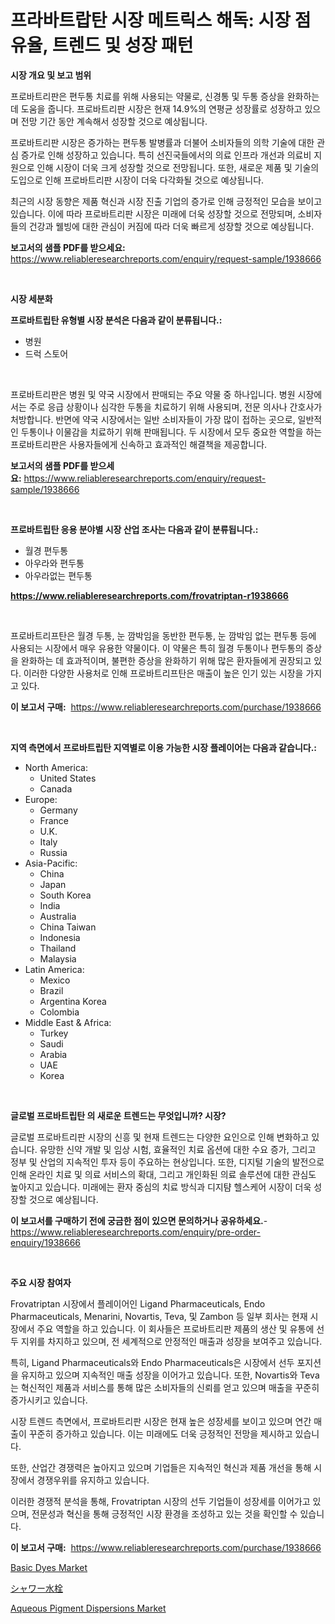 <p><h1>프라바트랍탄 시장 메트릭스 해독: 시장 점유율, 트렌드 및 성장 패턴</h1></p><p><strong>시장 개요 및 보고 범위</strong></p>
<p><p>프로바트리판은 편두통 치료를 위해 사용되는 약물로, 신경통 및 두통 증상을 완화하는 데 도움을 줍니다. 프로바트리판 시장은 현재 14.9%의 연평균 성장률로 성장하고 있으며 전망 기간 동안 계속해서 성장할 것으로 예상됩니다.</p><p>프로바트리판 시장은 증가하는 편두통 발병률과 더불어 소비자들의 의학 기술에 대한 관심 증가로 인해 성장하고 있습니다. 특히 선진국들에서의 의료 인프라 개선과 의료비 지원으로 인해 시장이 더욱 크게 성장할 것으로 전망됩니다. 또한, 새로운 제품 및 기술의 도입으로 인해 프로바트리판 시장이 더욱 다각화될 것으로 예상됩니다.</p><p>최근의 시장 동향은 제품 혁신과 시장 진출 기업의 증가로 인해 긍정적인 모습을 보이고 있습니다. 이에 따라 프로바트리판 시장은 미래에 더욱 성장할 것으로 전망되며, 소비자들의 건강과 웰빙에 대한 관심이 커짐에 따라 더욱 빠르게 성장할 것으로 예상됩니다.</p></p>
<p><strong>보고서의 샘플 PDF를 받으세요:</strong> <a href="https://www.reliableresearchreports.com/enquiry/request-sample/1938666">https://www.reliableresearchreports.com/enquiry/request-sample/1938666</a></p>
<p>&nbsp;</p>
<p><strong>시장 세분화</strong></p>
<p><strong>프로바트립탄 유형별 시장 분석은 다음과 같이 분류됩니다.:</strong></p>
<p><ul><li>병원</li><li>드럭 스토어</li></ul></p>
<p>&nbsp;</p>
<p><p>프로바트리판은 병원 및 약국 시장에서 판매되는 주요 약물 중 하나입니다. 병원 시장에서는 주로 응급 상황이나 심각한 두통을 치료하기 위해 사용되며, 전문 의사나 간호사가 처방합니다. 반면에 약국 시장에서는 일반 소비자들이 가장 많이 접하는 곳으로, 일반적인 두통이나 이물감을 치료하기 위해 판매됩니다. 두 시장에서 모두 중요한 역할을 하는 프로바트리판은 사용자들에게 신속하고 효과적인 해결책을 제공합니다.</p></p>
<p><strong>보고서의 샘플 PDF를 받으세요:</strong>&nbsp;<a href="https://www.reliableresearchreports.com/enquiry/request-sample/1938666">https://www.reliableresearchreports.com/enquiry/request-sample/1938666</a></p>
<p>&nbsp;</p>
<p><strong> 프로바트립탄 응용 분야별 시장 산업 조사는 다음과 같이 분류됩니다.:</strong></p>
<p><ul><li>월경 편두통</li><li>아우라와 편두통</li><li>아우라없는 편두통</li></ul></p>
<p><strong><a href="https://www.reliableresearchreports.com/frovatriptan-r1938666">https://www.reliableresearchreports.com/frovatriptan-r1938666</a></strong></p>
<p>&nbsp;</p>
<p><p>프로바트리프탄은 월경 두통, 눈 깜박임을 동반한 편두통, 눈 깜박임 없는 편두통 등에 사용되는 시장에서 매우 유용한 약물이다. 이 약물은 특히 월경 두통이나 편두통의 증상을 완화하는 데 효과적이며, 불편한 증상을 완화하기 위해 많은 환자들에게 권장되고 있다. 이러한 다양한 사용처로 인해 프로바트리프탄은 매출이 높은 인기 있는 시장을 가지고 있다.</p></p>
<p><strong>이 보고서 구매:</strong>&nbsp; <a href="https://www.reliableresearchreports.com/purchase/1938666">https://www.reliableresearchreports.com/purchase/1938666</a></p>
<p>&nbsp;</p>
<p><strong>지역 측면에서 프로바트립탄 지역별로 이용 가능한 시장 플레이어는 다음과 같습니다.:</strong></p>
<p><ul>
    <li>
        North America:
        <ul>
            <li>United States</li>
            <li>Canada</li>
        </ul>
    </li>
    <li>
        Europe:
        <ul>
            <li>Germany</li>
            <li>France</li>
            <li>U.K.</li>
            <li>Italy</li>
            <li>Russia</li>
        </ul>
    </li>
    <li>
        Asia-Pacific:
        <ul>
            <li>China</li>
            <li>Japan</li>
            <li>South Korea</li>
            <li>India</li>
            <li>Australia</li>
            <li>China Taiwan</li>
            <li>Indonesia</li>
            <li>Thailand</li>
            <li>Malaysia</li>
        </ul>
    </li>
    <li>
        Latin America:
        <ul>
            <li>Mexico</li>
            <li>Brazil</li>
            <li>Argentina Korea</li>
            <li>Colombia</li>
        </ul>
    </li>
    <li>
        Middle East & Africa:
        <ul>
            <li>Turkey</li>
            <li>Saudi</li>
            <li>Arabia</li>
            <li>UAE</li>
            <li>Korea</li>
        </ul>
    </li>
    </ul></p>
<p>&nbsp;</p>
<p><strong>글로벌 프로바트립탄 의 새로운 트렌드는 무엇입니까? 시장?</strong></p>
<p><p>글로벌 프로바트리판 시장의 신흥 및 현재 트렌드는 다양한 요인으로 인해 변화하고 있습니다. 유망한 신약 개발 및 임상 시험, 효율적인 치료 옵션에 대한 수요 증가, 그리고 정부 및 산업의 지속적인 투자 등이 주요하는 현상입니다. 또한, 디지털 기술의 발전으로 인해 온라인 치료 및 의료 서비스의 확대, 그리고 개인화된 의료 솔루션에 대한 관심도 높아지고 있습니다. 미래에는 환자 중심의 치료 방식과 디지턈 헬스케어 시장이 더욱 성장할 것으로 예상됩니다.</p></p>
<p><strong>이 보고서를 구매하기 전에 궁금한 점이 있으면 문의하거나 공유하세요.</strong>- <a href="https://www.reliableresearchreports.com/enquiry/pre-order-enquiry/1938666">https://www.reliableresearchreports.com/enquiry/pre-order-enquiry/1938666</a></p>
<p>&nbsp;</p>
<p><strong>주요 시장 참여자</strong></p>
<p><p>Frovatriptan 시장에서 플레이어인 Ligand Pharmaceuticals, Endo Pharmaceuticals, Menarini, Novartis, Teva, 및 Zambon 등 일부 회사는 현재 시장에서 주요 역할을 하고 있습니다. 이 회사들은 프로바트리판 제품의 생산 및 유통에 선두 지위를 차지하고 있으며, 전 세계적으로 안정적인 매출과 성장을 보여주고 있습니다.</p><p>특히, Ligand Pharmaceuticals와 Endo Pharmaceuticals은 시장에서 선두 포지션을 유지하고 있으며 지속적인 매출 성장을 이어가고 있습니다. 또한, Novartis와 Teva는 혁신적인 제품과 서비스를 통해 많은 소비자들의 신뢰를 얻고 있으며 매출을 꾸준히 증가시키고 있습니다.</p><p>시장 트렌드 측면에서, 프로바트리판 시장은 현재 높은 성장세를 보이고 있으며 연간 매출이 꾸준히 증가하고 있습니다. 이는 미래에도 더욱 긍정적인 전망을 제시하고 있습니다.</p><p>또한, 산업간 경쟁력은 높아지고 있으며 기업들은 지속적인 혁신과 제품 개선을 통해 시장에서 경쟁우위를 유지하고 있습니다.</p><p>이러한 경쟁적 분석을 통해, Frovatriptan 시장의 선두 기업들이 성장세를 이어가고 있으며, 전문성과 혁신을 통해 긍정적인 시장 환경을 조성하고 있는 것을 확인할 수 있습니다.</p></p>
<p><strong>이 보고서 구매:</strong>&nbsp;&nbsp;<a href="https://www.reliableresearchreports.com/purchase/1938666">https://www.reliableresearchreports.com/purchase/1938666</a></p>
<p><p><a href="https://www.linkedin.com/pulse/basic-dyes-market-centers-aspects-growth-share-opportunity-projected-p4nbe?trackingId=K2wIGPJscoPVArWEyVFbIw%3D%3D">Basic Dyes Market</a></p><p><a href="https://github.com/zoetazuur/Market-Research-Report-List-1/blob/main/883041921937.md">シャワー水栓</a></p><p><a href="https://www.linkedin.com/pulse/aqueous-pigment-dispersions-market-research-report-reveals-latest-f3ayf?trackingId=rktn2cQuKexwSJeRk8jrAg%3D%3D">Aqueous Pigment Dispersions Market</a></p></p>